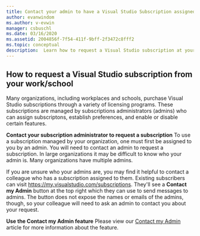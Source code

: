 ```yaml
---
title: Contact your admin to have a Visual Studio Subscription assigned | Microsoft Docs
author: evanwindom
ms.author: v-evwin
manager: csbuschl
ms.date: 03/16/2020
ms.assetid: 2004856f-7f54-411f-9bff-2f3472c8fff2
ms.topic: conceptual
description:  Learn how to request a Visual Studio subscription at your workplace.
---
```


## How to request a Visual Studio subscription from your work/school
Many organizations, including workplaces and schools, purchase Visual Studio subscriptions through a variety of licensing programs.  These subscriptions are managed by subscriptions administrators (admins) who can assign subscriptons, establish preferences, and enable or disable certain features.  

**Contact your subscription administrator to request a subscription**
To use a subscription managed by your organization, one must first be assigned to you by an admin.  You will need to contact an admin to request a subscription.  In large organizations it may be difficult to know who your admin is.  Many organizations have multiple admins.  

If you are unsure who your admins are, you may find it helpful to contact a colleague who has a subscription assigned to them.  Existing subscribers can visit https://my.visualstudio.com/subscriptions.  They'll see a **Contact my Admin** button at the top right which they can use to send messages to admins.  The button does not expose the names or emails of the admins, though, so your colleague will need to ask an admin to contact you about your request.  

**Use the Contact my Admin feature**
Please view our [Contact my Admin](https://docs.microsoft.com/visualstudio/subscriptions/contact-my-admin.md) article for more information about the feature. 
